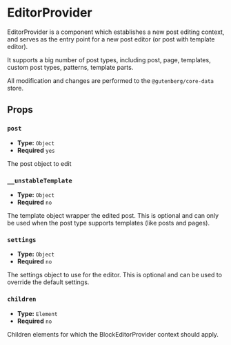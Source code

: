 # EditorProvider

EditorProvider is a component which establishes a new post editing context, and serves as the entry point for a new post editor (or post with template editor).

It supports a big number of post types, including post, page, templates, custom post types, patterns, template parts.

All modification and changes are performed to the `@gutenberg/core-data` store.

## Props

### `post`

-   **Type:** `Object`
-   **Required** `yes`

The post object to edit

### `__unstableTemplate`

-   **Type:** `Object`
-   **Required** `no`

The template object wrapper the edited post. This is optional and can only be used when the post type supports templates (like posts and pages).

### `settings`

-   **Type:** `Object`
-   **Required** `no`

The settings object to use for the editor. This is optional and can be used to override the default settings.

### `children`

-   **Type:** `Element`
-   **Required** `no`

Children elements for which the BlockEditorProvider context should apply.
